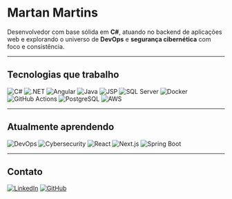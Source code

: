 # Martan Martins

Desenvolvedor com base sólida em **C#**, atuando no backend de aplicações web e explorando o universo de **DevOps** e **segurança cibernética** com foco e consistência.

---

## Tecnologias que trabalho

![C#](https://img.shields.io/badge/-C%23-239120?style=for-the-badge&logo=c-sharp&logoColor=white)
![.NET](https://img.shields.io/badge/-.NET-512BD4?style=for-the-badge&logo=dotnet&logoColor=white)
![Angular](https://img.shields.io/badge/-Angular-DD0031?style=for-the-badge&logo=angular&logoColor=white)
![Java](https://img.shields.io/badge/-Java-ED8B00?style=for-the-badge&logo=java&logoColor=white)
![JSP](https://img.shields.io/badge/-JSP-007396?style=for-the-badge&logo=java&logoColor=white)
![SQL Server](https://img.shields.io/badge/-SQL%20Server-CC2927?style=for-the-badge&logo=microsoftsqlserver&logoColor=white)
![Docker](https://img.shields.io/badge/-Docker-2496ED?style=for-the-badge&logo=docker&logoColor=white)
![GitHub Actions](https://img.shields.io/badge/-GitHub%20Actions-2088FF?style=for-the-badge&logo=githubactions&logoColor=white)
![PostgreSQL](https://img.shields.io/badge/-PostgreSQL-336791?style=for-the-badge&logo=postgresql&logoColor=white)
![AWS](https://img.shields.io/badge/-AWS-232F3E?style=for-the-badge&logo=amazonaws&logoColor=white)

---

## Atualmente aprendendo

![DevOps](https://img.shields.io/badge/-DevOps-000000?style=for-the-badge&logo=azuredevops&logoColor=white)
![Cybersecurity](https://img.shields.io/badge/-Cybersecurity-F7DF1E?style=for-the-badge&logo=hackthebox&logoColor=black)
![React](https://img.shields.io/badge/-React-61DAFB?style=for-the-badge&logo=react&logoColor=black)
![Next.js](https://img.shields.io/badge/-Next.js-000000?style=for-the-badge&logo=nextdotjs&logoColor=white)
![Spring Boot](https://img.shields.io/badge/-Spring%20Boot-6DB33F?style=for-the-badge&logo=springboot&logoColor=white)

---

## Contato

[![LinkedIn](https://img.shields.io/badge/-LinkedIn-0A66C2?style=flat&logo=linkedin&logoColor=white)](https://linkedin.com/in/martan-m-7053b4191/)
[![GitHub](https://img.shields.io/badge/-GitHub-181717?style=flat&logo=github&logoColor=white)](https://github.com/404-tan)

